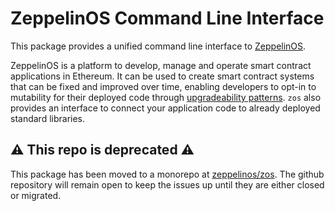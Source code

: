 # ZeppelinOS Command Line Interface

This package provides a unified command line interface to [ZeppelinOS](https://zeppelinos.org/).

ZeppelinOS is a platform to develop, manage and operate smart contract applications in Ethereum. It can be used to create smart contract systems that can be fixed and improved over time, enabling developers to opt-in to mutability for their deployed code through [upgradeability patterns](https://blog.zeppelinos.org/proxy-patterns/). `zos` also provides an interface to connect your application code to already deployed standard libraries.

## :warning: This repo is deprecated :warning:

This package has been moved to a monorepo at [zeppelinos/zos](https://github.com/zeppelinos/zos/tree/master/packages/cli#readme). The github repository will remain open to keep the issues up until they are either closed or migrated.

